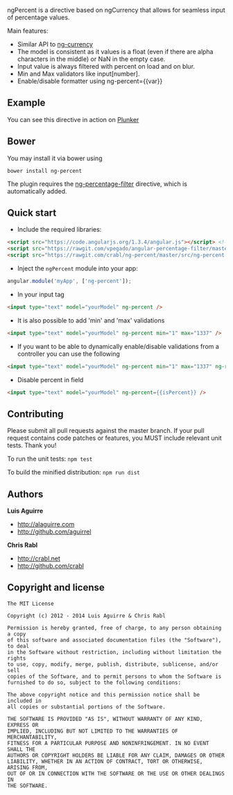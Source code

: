 ngPercent is a directive based on ngCurrency that allows for seamless input of percentage values.

Main features:

* Similar API to [ng-currency](https://github.com/aguirrel/ng-currency)
* The model is consistent as it values is a float (even if there are alpha characters in the middle) or NaN in the empty case.
* Input value is always filtered with percent on load and on blur.
* Min and Max validators like input[number].
* Enable/disable formatter using ng-percent={{var}}

## Example

You can see this directive in action on [Plunker](http://plnkr.co/edit/zTEmRX5PtFhwyA93y8bY?p=preview)


## Bower

You may install it via bower using

`bower install ng-percent`

The plugin requires the [ng-percentage-filter](https://github.com/timhettler/ng-percentage-filter) directive, which is automatically added.

## Quick start

+ Include the required libraries:

>
``` html
<script src="https://code.angularjs.org/1.3.4/angular.js"></script> <!-- angular.js -->
<script src="https://rawgit.com/vpegado/angular-percentage-filter/master/percentage.js"></script> <!-- angular-percentage-filter -->
<script src="https://rawgit.com/crabl/ng-percent/master/src/ng-percent.js"></script> <!-- ngPercent -->
```

+ Inject the `ngPercent` module into your app:

>
``` JavaScript
angular.module('myApp', ['ng-percent']);
```

+ In your input tag

>
``` html
<input type="text" model="yourModel" ng-percent />
```

+ It is also possible to add 'min' and 'max' validations

>
``` html
<input type="text" model="yourModel" ng-percent min="1" max="1337" />
```

+ If you want to be able to dynamically enable/disable validations from a controller you can use the following

>
``` html
<input type="text" model="yourModel" ng-percent min="1" max="1337" ng-required="true" />
```

+ Disable percent in field

>
``` html
<input type="text" model="yourModel" ng-percent={{isPercent}} />
```



## Contributing

Please submit all pull requests against the master branch. If your pull request contains code patches or features, you MUST include relevant unit tests. Thank you!

To run the unit tests: `npm test`

To build the minified distribution: `npm run dist`

## Authors

**Luis Aguirre**

+ http://alaguirre.com
+ http://github.com/aguirrel

**Chris Rabl**

+ http://crabl.net
+ http://github.com/crabl

## Copyright and license

	The MIT License

	Copyright (c) 2012 - 2014 Luis Aguirre & Chris Rabl

	Permission is hereby granted, free of charge, to any person obtaining a copy
	of this software and associated documentation files (the "Software"), to deal
	in the Software without restriction, including without limitation the rights
	to use, copy, modify, merge, publish, distribute, sublicense, and/or sell
	copies of the Software, and to permit persons to whom the Software is
	furnished to do so, subject to the following conditions:

	The above copyright notice and this permission notice shall be included in
	all copies or substantial portions of the Software.

	THE SOFTWARE IS PROVIDED "AS IS", WITHOUT WARRANTY OF ANY KIND, EXPRESS OR
	IMPLIED, INCLUDING BUT NOT LIMITED TO THE WARRANTIES OF MERCHANTABILITY,
	FITNESS FOR A PARTICULAR PURPOSE AND NONINFRINGEMENT. IN NO EVENT SHALL THE
	AUTHORS OR COPYRIGHT HOLDERS BE LIABLE FOR ANY CLAIM, DAMAGES OR OTHER
	LIABILITY, WHETHER IN AN ACTION OF CONTRACT, TORT OR OTHERWISE, ARISING FROM,
	OUT OF OR IN CONNECTION WITH THE SOFTWARE OR THE USE OR OTHER DEALINGS IN
	THE SOFTWARE.
